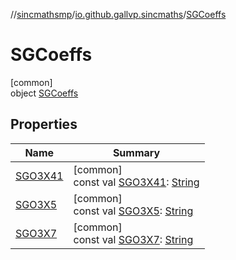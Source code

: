 //[sincmathsmp](../../../index.md)/[io.github.gallvp.sincmaths](../index.md)/[SGCoeffs](index.md)

# SGCoeffs

[common]\
object [SGCoeffs](index.md)

## Properties

| Name | Summary |
|---|---|
| [SGO3X41](-s-g-o3-x41.md) | [common]<br>const val [SGO3X41](-s-g-o3-x41.md): [String](https://kotlinlang.org/api/latest/jvm/stdlib/kotlin/-string/index.html) |
| [SGO3X5](-s-g-o3-x5.md) | [common]<br>const val [SGO3X5](-s-g-o3-x5.md): [String](https://kotlinlang.org/api/latest/jvm/stdlib/kotlin/-string/index.html) |
| [SGO3X7](-s-g-o3-x7.md) | [common]<br>const val [SGO3X7](-s-g-o3-x7.md): [String](https://kotlinlang.org/api/latest/jvm/stdlib/kotlin/-string/index.html) |
